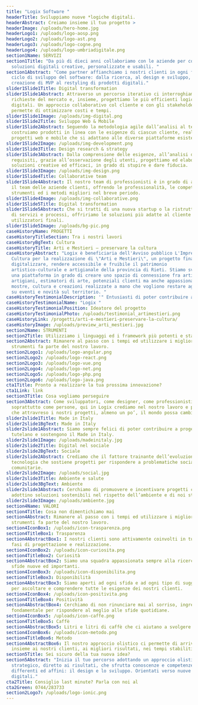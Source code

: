 ```yaml
---
title: "Logix Software "
headerTitle: Sviluppiamo nuove *logiche digitali.
headerAbstract: Creiamo insieme il tuo progetto >
headerImage: /uploads/hero-home.jpg
headerLogo1: /uploads/logo-aosp.png
headerLogo2: /uploads/logo-ast.png
headerLogo3: /uploads/logo-cogne.png
headerLogo4: /uploads/logo-umbriadigitale.png
section1Name: SERVIZI
section1Title: "Da più di dieci anni collaboriamo con le aziende per costruire
  soluzioni digitali creative, personalizzate e usabili. "
section1Abstract: "Come partner affianchiamo i nostri clienti in ogni fase del
  ciclo di sviluppo del software: dalla ricerca, al design e sviluppo, alla
  creazione di MVP al restyling di prodotti digitali."
slider1Slide1Title: Digital transformation
slider1Slide1Abstract: Attraverso un percorso iterativo ci interroghiamo sulle
  richieste del mercato e, insieme, progettiamo le più efficienti logiche
  digitali. Un approccio collaborativo col cliente e con gli stakeholder che
  permette di ottimizzare costi e tempi.
slider1Slide1Image: /uploads/img-digital.png
slider1Slide2Title: Sviluppo Web & Mobile
slider1Slide2Abstract: Seguendo la metodologia agile dall’analisi al test
  costruiamo prodotti in linea con le esigenze di ciascun cliente, realizzando
  progetti web e mobile che si adattano alle diverse piattaforme esistenti.
slider1Slide2Image: /uploads/img-development.png
slider1Slide3Title: Design research & strategy
slider1Slide3Abstract: Dalla comprensione delle esigenze, all’analisi dei
  requisiti, grazie all’osservazione degli utenti, progettiamo ed elaboriamo
  soluzioni creative ed efficaci, in grado di stupire e dare fiducia.
slider1Slide3Image: /uploads/img-design.png
slider1Slide4Title: Collaborative team
slider1Slide4Abstract: Il nostro team di professionisti è in grado di affiancare
  il team delle aziende clienti, offrendo le professionalità, le competenze, gli
  strumenti ed i metodi migliori nel breve periodo.
slider1Slide4Image: /uploads/img-collaborative.png
slider1Slide5Title: Digital transformation
slider1Slide5Abstract: Che si tratti di una nuova startup o la ristrutturazione
  di servizi e processi, offririamo le soluzioni più adatte al cliente ed agli
  utilizzatori finali.
slider1Slide5Image: /uploads/bg-pic.png
caseHistoryName: PROGETTI
caseHistoryTitleSection: Tra i nostri lavori
caseHistoryBgText: Cultura
caseHistoryTitle: Arti e Mestieri – preservare la cultura
caseHistoryAbstract: "Logix è beneficiaria dell'Avviso pubblico L'Impresa fa
  Cultura per la realizzazione di \"Arti e Mestieri\", un progetto finalizzato a
  digitalizzare, rendere accessibile e fruibile il patrimonio
  artistico-culturale e artigianale della provincia di Rieti. Stiamo sviluppando
  una piattaforma in grado di creare uno spazio di connessione fra artisti,
  artigiani, estimatori di arte, potenziali clienti ma anche appassionati di
  mostre, cultura e creazioni realizzate a mano che vogliono restare aggiornati
  su eventi e novità sul territorio. "
caseHistoryTestimonialDescription: '" Entusiasti di poter contribuire ad un progetto per il nostro territorio! "'
caseHistoryTestimonialName: "Logix "
caseHistoryTestimonialPosition: Ideatore del progetto
caseHistoryTestimonialPhoto: /uploads/testimonial_artimestieri.png
caseHistoryLink: /progetti/arti-e-mestieri-preservare-la-cultura/
caseHistoryImage: /uploads/preview_arti_mestieri.jpg
section2Name: STRUMENTI
section2Title: Utilizziamo i linguaggi ed i framework più potenti e stabili
section2Abstract: Rimanere al passo con i tempi ed utilizzare i migliori
  strumenti fa parte del nostro lavoro.
section2Logo1: /uploads/logo-angular.png
section2Logo2: /uploads/logo-react.png
section2Logo3: /uploads/logo-vue.png
section2Logo4: /uploads/logo-net.png
section2Logo5: /uploads/logo-php.png
section2Logo6: /uploads/logo-java.png
cta1Title: Pronto a realizzare la tua prossima innovazione?
cta1Link: link
section3Title: Cosa vogliamo perseguire
section3Abstract: Come sviluppatori, come designer, come professionisti, ma
  soprattutto come persone, qui in Logix crediamo nel nostro lavoro e pensiamo
  che attravreso i nostri progetti, almeno un po’, il mondo possa cambiare.
slider2slide1Title: Made in Italy
slider2slide1BgText: Made in Italy
slider2slide1Abstract: Siamo sempre felici di poter contribuire a progetti che
  tutelano e sostengono il Made in Italy.
slider2slide1Image: /uploads/madeinitaly.jpg
slider2slide2Title: Digital nel sociale
slider2slide2BgText: Sociale
slider2slide2Abstract: Crediamo che il fattore trainante dell’evoluzione sia la
  tecnologia che sostiene progetti per rispondere a problematiche sociali e
  comunitarie.
slider2slide2Image: /uploads/social.jpg
slider2slide3Title: Ambiente e salute
slider2slide3BgText: Ambiente
slider2slide3Abstract: Cerchiamo di promuovere e incentivare progetti che
  adottino soluzioni sostenibili nel rispetto dell’ambiente e di noi stessi.
slider2slide3Image: /uploads/ambiente.jpg
section4Name: VALORI
section4Title: Cosa non dimentichiamo mai
section4Abstract: Rimanere al passo con i tempi ed utilizzare i migliori
  strumenti fa parte del nostro lavoro.
section4IconBox1: /uploads/icon-trasparenza.png
section4TitleBox1: Trasparenza
section4AbstractBox1: I nostri clienti sono attivamente coinvolti in tutte le
  fasi di progettazione e realizzazione.
section4IconBox2: /uploads/icon-curiosita.png
section4TitleBox2: Curiosità
section4AbstractBox2: Siamo una squadra appassionata sempre alla ricerca di
  sfide nuove ed importanti.
section4IconBox3: /uploads/icon-disponibilita.png
section4TitleBox3: Disponibilità
section4AbstractBox3: Siamo aperti ad ogni sfida e ad ogni tipo di suggerimento
  per ascoltare e comprendere tutte le esigenze dei nostri clienti.
section4IconBox4: /uploads/icon-positivita.png
section4TitleBox4: Positività
section4AbstractBox4: Cerchiamo di non rinunciare mai al sorriso, ingrendiente
  fondamentale per rispondere al meglio alle sfide quotidiane.
section4IconBox5: /uploads/icon-caffe.png
section4TitleBox5: Caffè
section4AbstractBox5: Litri e litri di caffè che ci aiutano a svolgere al meglio il nostro lavoro! ;)
section4IconBox6: /uploads/icon-metodo.png
section4TitleBox6: Metodo
section4AbstractBox6: Il nostro approccio olistico ci permette di arrivare,
  insieme ai nostri clienti, ai migliori risultati, nei tempi stabiliti.
section5Title: Sei sicuro della tua nuova idea?
section5Abstract: "Inizia il tuo percorso adottando un approccio olistico,
  strategico, diretto ai risultati, che sfrutta conoscenze e competenze di mondi
  differenti ed affini: il design e lo sviluppo. Orientati verso nuove logiche
  digitali."
cta2Title: Consiglio last minute? Parla con noi al
cta2Green: 0744/283733
section2Logo7: /uploads/logo-ionic.png
---
```

